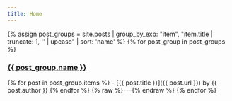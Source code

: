 ```yaml
---
title: Home
---
```


{% assign post_groups = site.posts | group_by_exp: "item", "item.title | truncate: 1, '' | upcase" | sort: 'name' %}
{% for post_group in post_groups %}
<h3><a href="#{{ post_group.name | downcase }}" class="text-decoration-none">{{ post_group.name }}</a></h3>
{% for post in post_group.items %}
- [{{ post.title }}]({{ post.url }}) by {{ post.author }}
{% endfor %}
{% raw %}---{% endraw %}
{% endfor %}